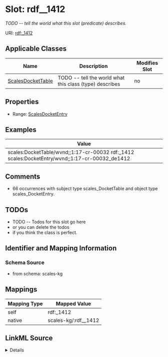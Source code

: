 

# Slot: rdf__1412


_TODO -- tell the world what this slot (predicate) describes._





URI: [rdf:_1412](http://www.w3.org/1999/02/22-rdf-syntax-ns#_1412)



<!-- no inheritance hierarchy -->





## Applicable Classes

| Name | Description | Modifies Slot |
| --- | --- | --- |
| [ScalesDocketTable](../classes/ScalesDocketTable.md) | TODO -- tell the world what this class (type) describes |  no  |







## Properties

* Range: [ScalesDocketEntry](../classes/ScalesDocketEntry.md)






## Examples

| Value |
| --- |
| scales:DocketTable/wvnd;;1:17-cr-00032 rdf:_1412 scales:DocketEntry/wvnd;;1:17-cr-00032_de1412 |

## Comments

* 66 occurrences with subject type scales_DocketTable and object type scales_DocketEntry.

## TODOs

* TODO -- Todos for this slot go here
* or you can delete the todos
* if you think the class is perfect.

## Identifier and Mapping Information







### Schema Source


* from schema: scales-kg




## Mappings

| Mapping Type | Mapped Value |
| ---  | ---  |
| self | rdf:_1412 |
| native | scales-kg/:rdf__1412 |




## LinkML Source

<details>
```yaml
name: rdf__1412
description: TODO -- tell the world what this slot (predicate) describes.
todos:
- TODO -- Todos for this slot go here
- or you can delete the todos
- if you think the class is perfect.
comments:
- 66 occurrences with subject type scales_DocketTable and object type scales_DocketEntry.
examples:
- value: scales:DocketTable/wvnd;;1:17-cr-00032 rdf:_1412 scales:DocketEntry/wvnd;;1:17-cr-00032_de1412
from_schema: scales-kg
rank: 1000
slot_uri: rdf:_1412
alias: rdf__1412
domain_of:
- scales_DocketTable
range: scales_DocketEntry

```
</details>
